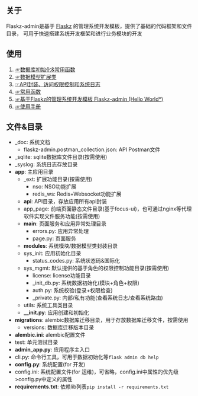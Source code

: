 ## 关于

Flaskz-admin是基于 [Flaskz](https://pypi.org/project/flaskz/) 的管理系统开发模板，提供了基础的代码框架和文件目录， 可用于快速搭建系统开发框架和进行业务模块的开发

## 使用

1. [☞数据库初始化&常用函数](http://zhangyiheng.com/blog/articles/py_flaskz_model_init.html)
2. [☞数据模型扩展类](http://zhangyiheng.com/blog/articles/py_flaskz_model_mixin.html)
3. [☞API封装、访问权限控制和系统日志](http://zhangyiheng.com/blog/articles/py_flaskz_api.html)
4. [☞常用函数](http://zhangyiheng.com/blog/articles/py_flaskz_utils.html)
5. [☞基于Flaskz的管理系统开发模板 Flaskz-admin (Hello World*)](http://zhangyiheng.com/blog/articles/py_flaskz_admin.html)
6. [☞使用手册](http://zhangyiheng.com/blog/articles/py_flaskz_manual.html)

## 文件&目录

- _doc: 系统文档
    - flaskz-admin.postman_collection.json: API Postman文件
- _sqlite: sqlite数据库文件目录(按需使用)
- _syslog: 系统日志存放目录
- **app**: 主应用目录
    - _ext: 扩展功能目录(按需使用)
        - nso: NSO功能扩展
        - redis_ws: Redis+Websocket功能扩展
    - **api**: API目录，存放应用所有api封装
    - app_page: 前端页面静态文件目录(基于focus-ui)，也可通过nginx等代理软件实现文件服务功能(按需使用)
    - **main**: 页面服务和应用异常处理目录
        - errors.py: 应用异常处理
        - page.py: 页面服务
    - **modules**: 系统模块/数据模型类封装目录
    - sys_init: 应用初始化目录
        - status_codes.py: 系统状态码&国际化
    - sys_mgmt: 默认提供的基于角色的权限控制功能目录(按需使用)
        - license: license功能目录
        - _init_db.py: 系统数据初始化(模块+角色+权限)
        - auth.py: 系统校验(登录+权限检查)
        - _private.py: 内部/私有功能(查看系统日志/查看系统路由)
    - utils: 系统工具类目录
    - **__init.py**: 应用创建和初始化
- **migrations**: alembic数据库迁移目录，用于存放数据库迁移文件，按需使用
    - versions: 数据库迁移版本目录
- **alembic.ini**: alembic配置文件
- test: 单元测试目录
- **admin_app.py**: 应用程序主入口
- cli.py: 命令行工具，可用于数据初始化等`flask admin db help`
- **config.py**: 系统配置(for 开发)
- config.ini: 系统配置文件(for 运维)，可省略，config.ini中属性的优先级>config.py中定义的属性
- **requirements.txt**: 依赖lib列表`pip install -r requirements.txt`

